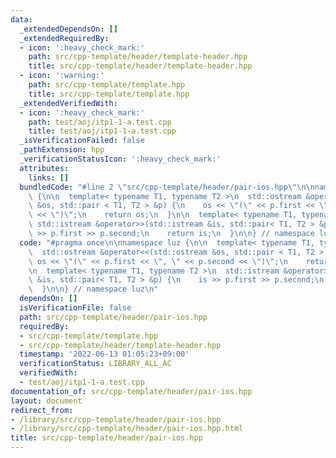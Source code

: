 ```yaml
---
data:
  _extendedDependsOn: []
  _extendedRequiredBy:
  - icon: ':heavy_check_mark:'
    path: src/cpp-template/header/template-header.hpp
    title: src/cpp-template/header/template-header.hpp
  - icon: ':warning:'
    path: src/cpp-template/template.hpp
    title: src/cpp-template/template.hpp
  _extendedVerifiedWith:
  - icon: ':heavy_check_mark:'
    path: test/aoj/itp1-1-a.test.cpp
    title: test/aoj/itp1-1-a.test.cpp
  _isVerificationFailed: false
  _pathExtension: hpp
  _verificationStatusIcon: ':heavy_check_mark:'
  attributes:
    links: []
  bundledCode: "#line 2 \"src/cpp-template/header/pair-ios.hpp\"\n\nnamespace luz\
    \ {\n\n  template< typename T1, typename T2 >\n  std::ostream &operator<<(std::ostream\
    \ &os, std::pair < T1, T2 > &p) {\n    os << \"(\" << p.first << \", \" << p.second\
    \ << \")\";\n    return os;\n  }\n\n  template< typename T1, typename T2 >\n \
    \ std::istream &operator>>(std::istream &is, std::pair< T1, T2 > &p) {\n    is\
    \ >> p.first >> p.second;\n    return is;\n  }\n\n} // namespace luz\n"
  code: "#pragma once\n\nnamespace luz {\n\n  template< typename T1, typename T2 >\n\
    \  std::ostream &operator<<(std::ostream &os, std::pair < T1, T2 > &p) {\n   \
    \ os << \"(\" << p.first << \", \" << p.second << \")\";\n    return os;\n  }\n\
    \n  template< typename T1, typename T2 >\n  std::istream &operator>>(std::istream\
    \ &is, std::pair< T1, T2 > &p) {\n    is >> p.first >> p.second;\n    return is;\n\
    \  }\n\n} // namespace luz\n"
  dependsOn: []
  isVerificationFile: false
  path: src/cpp-template/header/pair-ios.hpp
  requiredBy:
  - src/cpp-template/template.hpp
  - src/cpp-template/header/template-header.hpp
  timestamp: '2022-06-13 01:05:23+09:00'
  verificationStatus: LIBRARY_ALL_AC
  verifiedWith:
  - test/aoj/itp1-1-a.test.cpp
documentation_of: src/cpp-template/header/pair-ios.hpp
layout: document
redirect_from:
- /library/src/cpp-template/header/pair-ios.hpp
- /library/src/cpp-template/header/pair-ios.hpp.html
title: src/cpp-template/header/pair-ios.hpp
---
```

